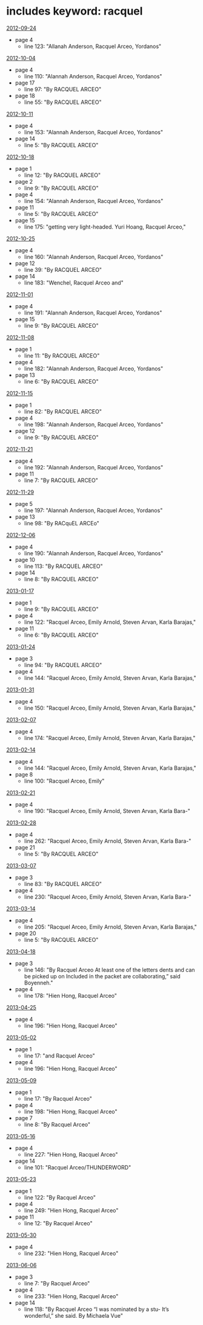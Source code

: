 # includes keyword: racquel


[2012-09-24](https://documents.highline.edu/collections/thunderword/2012/20120924.pdf)
- page 4
  - line 123: "Allanah Anderson, Racquel Arceo, Yordanos"

[2012-10-04](https://documents.highline.edu/collections/thunderword/2012/20121004.pdf)
- page 4
  - line 110: "Alannah Anderson, Racquel Arceo, Yordanos"
- page 17
  - line 97: "By RACQUEL ARCEO"
- page 18
  - line 55: "By RACQUEL ARCEO"

[2012-10-11](https://documents.highline.edu/collections/thunderword/2012/20121011.pdf)
- page 4
  - line 153: "Alannah Anderson, Racquel Arceo, Yordanos"
- page 14
  - line 5: "By RACQUEL ARCEO"

[2012-10-18](https://documents.highline.edu/collections/thunderword/2012/20121018.pdf)
- page 1
  - line 12: "By RACQUEL ARCEO"
- page 2
  - line 9: "By RACQUEL ARCEO"
- page 4
  - line 154: "Alannah Anderson, Racquel Arceo, Yordanos"
- page 11
  - line 5: "By RACQUEL ARCEO"
- page 15
  - line 175: "getting very light-headed.   Yuri Hoang, Racquel Arceo,"

[2012-10-25](https://documents.highline.edu/collections/thunderword/2012/20121025.pdf)
- page 4
  - line 160: "Alannah Anderson, Racquel Arceo, Yordanos"
- page 12
  - line 39: "By RACQUEL ARCEO"
- page 14
  - line 183: "Wenchel, Racquel Arceo and"

[2012-11-01](https://documents.highline.edu/collections/thunderword/2012/20121101.pdf)
- page 4
  - line 191: "Alannah Anderson, Racquel Arceo, Yordanos"
- page 15
  - line 9: "By RACQUEL ARCEO"

[2012-11-08](https://documents.highline.edu/collections/thunderword/2012/20121108.pdf)
- page 1
  - line 11: "By RACQUEL ARCEO"
- page 4
  - line 182: "Alannah Anderson, Racquel Arceo, Yordanos"
- page 13
  - line 6: "By RACQUEL ARCEO"

[2012-11-15](https://documents.highline.edu/collections/thunderword/2012/20121115.pdf)
- page 1
  - line 82: "By RACQUEL ARCEO"
- page 4
  - line 198: "Alannah Anderson, Racquel Arceo, Yordanos"
- page 12
  - line 9: "By RACQUEL ARCEO"

[2012-11-21](https://documents.highline.edu/collections/thunderword/2012/20121121.pdf)
- page 4
  - line 192: "Alannah Anderson, Racquel Arceo, Yordanos"
- page 11
  - line 7: "By RACQUEL ARCEO"

[2012-11-29](https://documents.highline.edu/collections/thunderword/2012/20121129.pdf)
- page 5
  - line 197: "Alannah Anderson, Racquel Arceo, Yordanos"
- page 13
  - line 98: "By RACquEL ARCEo"

[2012-12-06](https://documents.highline.edu/collections/thunderword/2012/20121206.pdf)
- page 4
  - line 190: "Alannah Anderson, Racquel Arceo, Yordanos"
- page 10
  - line 113: "By RACQUEL ARCEO"
- page 14
  - line 8: "By RACQUEL ARCEO"

[2013-01-17](https://documents.highline.edu/collections/thunderword/2013/20130117.pdf)
- page 1
  - line 9: "By RACQUEL ARCEO"
- page 4
  - line 122: "Racquel Arceo, Emily Arnold, Steven Arvan, Karla Barajas,"
- page 11
  - line 6: "By RACQUEL ARCEO"

[2013-01-24](https://documents.highline.edu/collections/thunderword/2013/20130124.pdf)
- page 3
  - line 94: "By RACQUEL ARCEO"
- page 4
  - line 144: "Racquel Arceo, Emily Arnold, Steven Arvan, Karla Barajas,"

[2013-01-31](https://documents.highline.edu/collections/thunderword/2013/20130131.pdf)
- page 4
  - line 150: "Racquel Arceo, Emily Arnold, Steven Arvan, Karla Barajas,"

[2013-02-07](https://documents.highline.edu/collections/thunderword/2013/20130207.pdf)
- page 4
  - line 174: "Racquel Arceo, Emily Arnold, Steven Arvan, Karla Barajas,"

[2013-02-14](https://documents.highline.edu/collections/thunderword/2013/20130214.pdf)
- page 4
  - line 144: "Racquel Arceo, Emily Arnold, Steven Arvan, Karla Barajas,"
- page 8
  - line 100: "Racquel Arceo, Emily"

[2013-02-21](https://documents.highline.edu/collections/thunderword/2013/20130221.pdf)
- page 4
  - line 190: "Racquel Arceo, Emily Arnold, Steven Arvan, Karla Bara-"

[2013-02-28](https://documents.highline.edu/collections/thunderword/2013/20130228.pdf)
- page 4
  - line 262: "Racquel Arceo, Emily Arnold, Steven Arvan, Karla Bara-"
- page 21
  - line 5: "By RACQUEL ARCEO"

[2013-03-07](https://documents.highline.edu/collections/thunderword/2013/20130307.pdf)
- page 3
  - line 83: "By RACQUEL ARCEO"
- page 4
  - line 230: "Racquel Arceo, Emily Arnold, Steven Arvan, Karla Bara-"

[2013-03-14](https://documents.highline.edu/collections/thunderword/2013/20130314.pdf)
- page 4
  - line 205: "Racquel Arceo, Emily Arnold, Steven Arvan, Karla Barajas,"
- page 20
  - line 5: "By RACQUEL ARCEO"

[2013-04-18](https://documents.highline.edu/collections/thunderword/2013/20130418.pdf)
- page 3
  - line 146: "By Racquel Arceo       At least one of the letters dents and can be picked up on  Included in the packet are collaborating,” said Boyenneh."
- page 4
  - line 178: "Hien Hong, Racquel Arceo"

[2013-04-25](https://documents.highline.edu/collections/thunderword/2013/20130425.pdf)
- page 4
  - line 196: "Hien Hong, Racquel Arceo"

[2013-05-02](https://documents.highline.edu/collections/thunderword/2013/20130502.pdf)
- page 1
  - line 17: "and Racquel Arceo"
- page 4
  - line 196: "Hien Hong, Racquel Arceo"

[2013-05-09](https://documents.highline.edu/collections/thunderword/2013/20130509.pdf)
- page 1
  - line 17: "By Racquel Arceo"
- page 4
  - line 198: "Hien Hong, Racquel Arceo"
- page 7
  - line 8: "By Racquel Arceo"

[2013-05-16](https://documents.highline.edu/collections/thunderword/2013/20130516.pdf)
- page 4
  - line 227: "Hien Hong, Racquel Arceo"
- page 14
  - line 101: "Racquel Arceo/THUNDERWORD"

[2013-05-23](https://documents.highline.edu/collections/thunderword/2013/20130523.pdf)
- page 1
  - line 122: "By Racquel Arceo"
- page 4
  - line 249: "Hien Hong, Racquel Arceo"
- page 11
  - line 12: "By Racquel Arceo"

[2013-05-30](https://documents.highline.edu/collections/thunderword/2013/20130530.pdf)
- page 4
  - line 232: "Hien Hong, Racquel Arceo"

[2013-06-06](https://documents.highline.edu/collections/thunderword/2013/20130606.pdf)
- page 3
  - line 7: "By Racquel Arceo"
- page 4
  - line 233: "Hien Hong, Racquel Arceo"
- page 14
  - line 118: "By Racquel Arceo     “I was nominated by a stu- It’s wonderful,” she said.     By Michaela Vue"